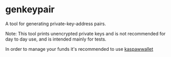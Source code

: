 genkeypair
========

A tool for generating private-key-address pairs.

Note: This tool prints unencrypted private keys and is not recommended for day
to day use, and is intended mainly for tests.

In order to manage your funds it's recommended to use [kaspawwallet](../kaspawwallet)